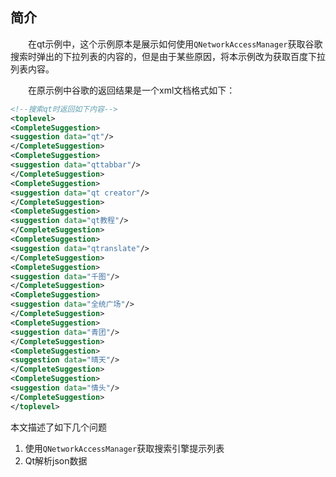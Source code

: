 ## 简介

&emsp;&emsp;在qt示例中，这个示例原本是展示如何使用`QNetworkAccessManager`获取谷歌搜索时弹出的下拉列表的内容的，但是由于某些原因，将本示例改为获取百度下拉列表内容。

&emsp;&emsp;在原示例中谷歌的返回结果是一个xml文档格式如下：

```xml
<!--搜索qt时返回如下内容-->
<toplevel>
<CompleteSuggestion>
<suggestion data="qt"/>
</CompleteSuggestion>
<CompleteSuggestion>
<suggestion data="qttabbar"/>
</CompleteSuggestion>
<CompleteSuggestion>
<suggestion data="qt creator"/>
</CompleteSuggestion>
<CompleteSuggestion>
<suggestion data="qt教程"/>
</CompleteSuggestion>
<CompleteSuggestion>
<suggestion data="qtranslate"/>
</CompleteSuggestion>
<CompleteSuggestion>
<suggestion data="千图"/>
</CompleteSuggestion>
<CompleteSuggestion>
<suggestion data="全统广场"/>
</CompleteSuggestion>
<CompleteSuggestion>
<suggestion data="青团"/>
</CompleteSuggestion>
<CompleteSuggestion>
<suggestion data="晴天"/>
</CompleteSuggestion>
<CompleteSuggestion>
<suggestion data="情头"/>
</CompleteSuggestion>
</toplevel>
```



本文描述了如下几个问题

1. 使用`QNetworkAccessManager`获取搜索引擎提示列表
2. Qt解析json数据

